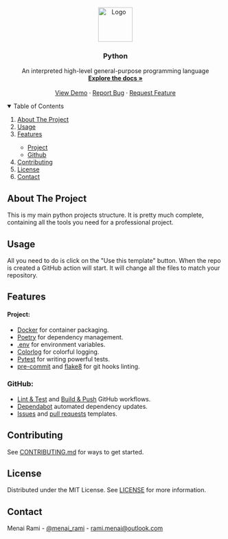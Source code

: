 <br />
<p align="center">
  <a href="https://github.com/rmenai-blueprints/pycord">
    <img src="https://upload.wikimedia.org/wikipedia/commons/thumb/c/c3/Python-logo-notext.svg/2048px-Python-logo-notext.svg.png" alt="Logo" width="80" height="80">
  </a>

<h3 align="center">Python</h3>

  <p align="center">
    An interpreted high-level general-purpose programming language
    <br />
    <a href="https://github.com/rmenai-blueprints/pycord"><strong>Explore the docs »</strong></a>
    <br />
    <br />
    <a href="https://github.com/rmenai-blueprints/pycord">View Demo</a>
    ·
    <a href="https://github.com/rmenai-blueprints/pycord/issues/new?assignees=&labels=&template=bug_report.md&title=">Report Bug</a>
    ·
    <a href="https://github.com/rmenai-blueprints/pycord/issues/new?assignees=&labels=&template=feature_request.md&title=">Request Feature</a>
  </p>

<!-- TABLE OF CONTENTS -->
<details open="open">
  <summary>Table of Contents</summary>
  <ol>
    <li>
      <a href="#about-the-project">About The Project</a>
    </li>
    <li><a href="#usage">Usage</a></li>
    <li><a href="#features">Features</a></li>
    <ul>
        <li><a href="#project">Project</a></li>
        <li><a href="#github">Github</a></li>
      </ul>
    <li><a href="#contributing">Contributing</a></li>
    <li><a href="#license">License</a></li>
    <li><a href="#contact">Contact</a></li>
  </ol>
</details>



<!-- ABOUT THE PROJECT -->

## About The Project

This is my main python projects structure. It is pretty much complete, containing all the tools you need for a professional
project.

<!-- Usage -->

## Usage

All you need to do is click on the "Use this template" button. When the repo is created a GitHub action will start. It
will change all the files to match your repository.

<!-- Features -->

## Features

#### Project:

* [Docker](https://www.docker.com/) for container packaging.
* [Poetry](https://python-poetry.org/) for dependency management.
* [.env](https://pypi.org/project/python-dotenv/) for environment variables.
* [Colorlog](https://pypi.org/project/colorlog/) for colorful logging.
* [Pytest](https://docs.pytest.org/en/6.2.x/) for writing powerful tests.
* [pre-commit](https://pre-commit.com/) and [flake8](https://flake8.pycqa.org/en/latest/) for git hooks linting.

### GitHub:

* [Lint & Test](https://github.com/rmenai-blueprints/pycord/blob/main/.github/workflows/lint-test.yaml)
  and [Build & Push](https://github.com/rmenai-blueprints/pycord/blob/main/.github/workflows/build-push.yaml) GitHub
  workflows.
* [Dependabot](https://dependabot.com/) automated dependency updates.
* [Issues](https://github.com/rmenai-blueprints/pycord/tree/main/.github/ISSUE_TEMPLATE)
  and [pull requests](https://github.com/rmenai-blueprints/pycord/blob/main/.github/pull_request_template.md) templates.

## Contributing

See [CONTRIBUTING.md](https://github.com/rmenai-blueprints/pycord/blob/main/CONTRIBUTING.md) for ways to get started.

<!-- LICENSE -->

## License

Distributed under the MIT License. See [LICENSE](https://github.com/rmenai-blueprints/pycord/blob/main/LICENSE) for more
information.

<!-- CONTACT -->

## Contact

Menai Rami - [@menai_rami](https://twitter.com/menai_rami) - rami.menai@outlook.com
